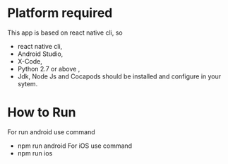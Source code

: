 # Platform required
  This app is based on react native cli, so 
  * react native cli,
  * Android Studio,
  * X-Code,
  * Python 2.7 or above ,
  * Jdk, Node Js and Cocapods should
  be installed and configure in your sytem.
  
 # How to Run
  For run android use command 
  * npm run android
  For iOS use command
  * npm run ios
